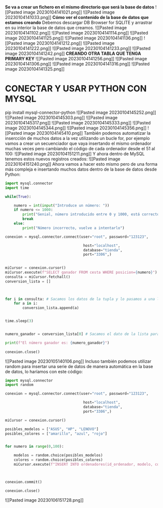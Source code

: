 **Se va a crear un fichero en el mismo directorio que será la base de datos**
![[Pasted image 20230104141021.png]]
![[Pasted image 20230104141033.png]]
**Cómo ver el contenido de la base de datos que estamos creando**
Debemos descargar DB Browser for SQLITE y arrastrar en su interior la base de datos que creamos.
![[Pasted image 20230104141102.png]]
![[Pasted image 20230104141114.png]]
![[Pasted image 20230104141125.png]]
![[Pasted image 20230104141136.png]]
![[Pasted image 20230104141212.png]]
![[Pasted image 20230104141222.png]]
![[Pasted image 20230104141233.png]]
![[Pasted image 20230104141242.png]]
**CREANDO OTRA TABLA QUE TENGA PRIMARY KEY**
![[Pasted image 20230104141256.png]]
![[Pasted image 20230104141306.png]]
![[Pasted image 20230104141316.png]]
![[Pasted image 20230104141325.png]]
# CONECTAR Y USAR PYTHON CON MYSQL
pip install mysql-connector-python
![[Pasted image 20230104145252.png]]
![[Pasted image 20230104145303.png]]
![[Pasted image 20230104145317.png]]
![[Pasted image 20230104145333.png]]
![[Pasted image 20230104145344.png]]
![[Pasted image 20230104145356.png]]
![[Pasted image 20230104145410.png]]
También podemos automatizar la insercción de muchos datos a la vez utilizando un bucle for, por ejemplo vamos a crear un secuenciador que vaya insertando el mismo ordenador muchas veces pero cambiando el código de cada ordenador desde el 51 al 100:
![[Pasted image 20230104151211.png]]
Y ahora dentro de MySQL tenemos estos nuevos registros creados:
![[Pasted image 20230104151240.png]]
Ahora vamos a hacer esto mismo pero de una forma más compleja e insertando muchos datos dentro de la base de datos desde Python:
```python
import mysql.connector
import time

while(True):

    numero = int(input("Introduce un número: "))
    if numero <= 1000:
        print("Genial, número introducido entre 0 y 1000, está correcto")
        break
    else:
        print("Número incorrecto, vuelve a intentarlo")

conexion = mysql.connector.connect(user="root", password="123123",

                                    host="localhost",
                                    database="tienda",
                                    port="3306",)

  
miCursor = conexion.cursor()
miCursor.execute(f"SELECT ganador FROM cesta WHERE posicion={numero}")
consulta = miCursor.fetchall()
conversion_lista = []

  

for i in consulta: # Sacamos los datos de la tupla y lo pasamos a una lista.
    for a in i:
        conversion_lista.append(a)


time.sleep(3)


numero_ganador = conversion_lista[0] # Sacamos el dato de la lista para que no tenga el corchete.

print(f"El número ganador es: {numero_ganador}")
  
conexion.close()
```

![[Pasted image 20230105140106.png]]
Incluso también podemos utilizar random para insertar una serie de datos de manera automática en la base de datos, lo haríamos con este código:
```python
import mysql.connector
import random

conexion = mysql.connector.connect(user="root", password="123123",

                                    host="localhost",
                                    database="tienda",
                                    port="3306",)

miCursor = conexion.cursor()

posibles_modelos = ["ASUS", "HP", "LENOVO"]
posibles_colores = ["amarillo", "azul", "rojo"]


for numero in range(0,100):

    modelos = random.choice(posibles_modelos)
    colores = random.choice(posibles_colores)
    miCursor.execute(f"INSERT INTO ordenadores(id_ordenador, modelo, color) VALUES ('{numero}', '{modelos}', '{colores}')")

  

conexion.commit()

conexion.close()
```

![[Pasted image 20230106151728.png]]


